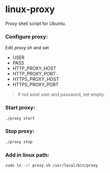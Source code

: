 linux-proxy
===
Proxy shell script for Ubuntu.

### Configure proxy:
Edit *proxy.sh* and set
* USER
* PASS
* HTTP_PROXY_HOST
* HTTP_PROXY_PORT
* HTTPS_PROXY_HOST
* HTTPS_PROXY_PORT

> If not exist user and password, set empty.

### Start proxy:
```sh
./proxy start
```

### Stop proxy:
```sh
./proxy stop
```

### Add in linux path:
```sh
sudo ln -sf proxy.sh /usr/local/bin/proxy
```
